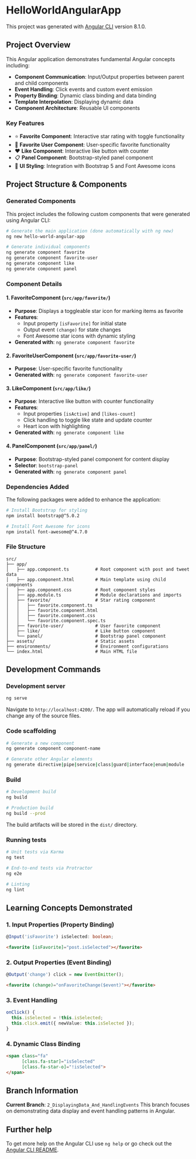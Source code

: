 # HelloWorldAngularApp

This project was generated with [Angular CLI](https://github.com/angular/angular-cli) version 8.1.0.

## Project Overview

This Angular application demonstrates fundamental Angular concepts including:
- **Component Communication**: Input/Output properties between parent and child components
- **Event Handling**: Click events and custom event emission
- **Property Binding**: Dynamic class binding and data binding
- **Template Interpolation**: Displaying dynamic data
- **Component Architecture**: Reusable UI components

### Key Features
- ⭐ **Favorite Component**: Interactive star rating with toggle functionality
- 👤 **Favorite User Component**: User-specific favorite functionality
- ❤️ **Like Component**: Interactive like button with counter
- 📋 **Panel Component**: Bootstrap-styled panel component
- 🎨 **UI Styling**: Integration with Bootstrap 5 and Font Awesome icons

## Project Structure & Components

### Generated Components
This project includes the following custom components that were generated using Angular CLI:

```bash
# Generate the main application (done automatically with ng new)
ng new hello-world-angular-app

# Generate individual components
ng generate component favorite
ng generate component favorite-user  
ng generate component like
ng generate component panel
```

### Component Details

#### 1. **FavoriteComponent** (`src/app/favorite/`)
- **Purpose**: Displays a toggleable star icon for marking items as favorite
- **Features**: 
  - Input property `[isFavorite]` for initial state
  - Output event `(change)` for state changes
  - Font Awesome star icons with dynamic styling
- **Generated with**: `ng generate component favorite`

#### 2. **FavoriteUserComponent** (`src/app/favorite-user/`)
- **Purpose**: User-specific favorite functionality
- **Generated with**: `ng generate component favorite-user`

#### 3. **LikeComponent** (`src/app/like/`)
- **Purpose**: Interactive like button with counter functionality
- **Features**:
  - Input properties `[isActive]` and `[likes-count]`
  - Click handling to toggle like state and update counter
  - Heart icon with highlighting
- **Generated with**: `ng generate component like`

#### 4. **PanelComponent** (`src/app/panel/`)
- **Purpose**: Bootstrap-styled panel component for content display
- **Selector**: `bootstrap-panel`
- **Generated with**: `ng generate component panel`

### Dependencies Added
The following packages were added to enhance the application:

```bash
# Install Bootstrap for styling
npm install bootstrap@^5.0.2

# Install Font Awesome for icons
npm install font-awesome@^4.7.0
```

### File Structure
```
src/
├── app/
│   ├── app.component.ts          # Root component with post and tweet data
│   ├── app.component.html        # Main template using child components
│   ├── app.component.css         # Root component styles
│   ├── app.module.ts             # Module declarations and imports
│   ├── favorite/                 # Star rating component
│   │   ├── favorite.component.ts
│   │   ├── favorite.component.html
│   │   ├── favorite.component.css
│   │   └── favorite.component.spec.ts
│   ├── favorite-user/            # User favorite component
│   ├── like/                     # Like button component
│   └── panel/                    # Bootstrap panel component
├── assets/                       # Static assets
├── environments/                 # Environment configurations
└── index.html                    # Main HTML file
```

## Development Commands

### Development server
```bash
ng serve
```
Navigate to `http://localhost:4200/`. The app will automatically reload if you change any of the source files.

### Code scaffolding
```bash
# Generate a new component
ng generate component component-name

# Generate other Angular elements
ng generate directive|pipe|service|class|guard|interface|enum|module
```

### Build
```bash
# Development build
ng build

# Production build
ng build --prod
```
The build artifacts will be stored in the `dist/` directory.

### Running tests
```bash
# Unit tests via Karma
ng test

# End-to-end tests via Protractor  
ng e2e

# Linting
ng lint
```

## Learning Concepts Demonstrated

### 1. Input Properties (Property Binding)
```typescript
@Input('isFavorite') isSelected: boolean;
```
```html
<favorite [isFavorite]="post.isSelected"></favorite>
```

### 2. Output Properties (Event Binding)
```typescript
@Output('change') click = new EventEmitter();
```
```html
<favorite (change)="onFavoriteChange($event)"></favorite>
```

### 3. Event Handling
```typescript
onClick() {
  this.isSelected = !this.isSelected;
  this.click.emit({ newValue: this.isSelected });
}
```

### 4. Dynamic Class Binding
```html
<span class="fa" 
      [class.fa-star]="isSelected" 
      [class.fa-star-o]="!isSelected">
</span>
```

## Branch Information

**Current Branch**: `2_DisplayingData_And_HandlingEvents`
This branch focuses on demonstrating data display and event handling patterns in Angular.

## Further help

To get more help on the Angular CLI use `ng help` or go check out the [Angular CLI README](https://github.com/angular/angular-cli/blob/master/README.md).
